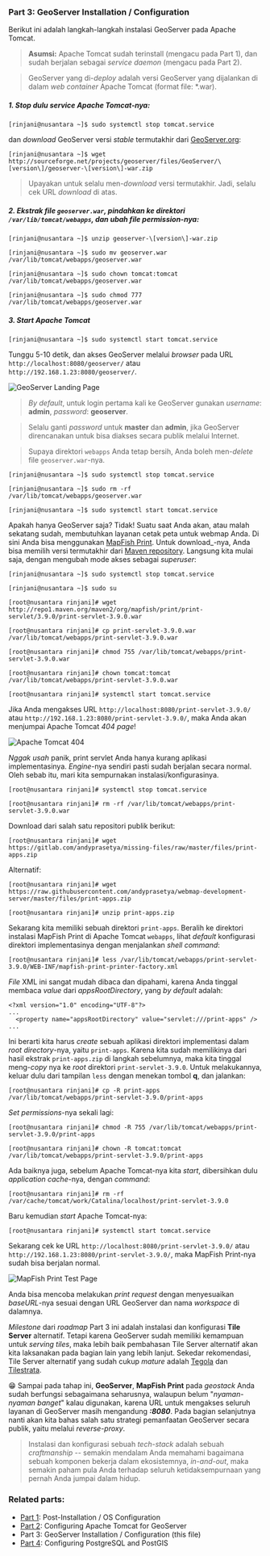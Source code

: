 ### Part 3: GeoServer Installation / Configuration

Berikut ini adalah langkah-langkah instalasi GeoServer pada Apache Tomcat.
> **Asumsi:** Apache Tomcat sudah terinstall (mengacu pada Part 1), dan sudah berjalan sebagai _service daemon_ (mengacu pada Part 2).

> GeoServer yang di-_deploy_ adalah versi GeoServer yang dijalankan di dalam _web container_ Apache Tomcat (format file: *.war).

##### 1. Stop dulu _service_ Apache Tomcat-nya:

  ```
  [rinjani@nusantara ~]$ sudo systemctl stop tomcat.service
  ```
  
  dan _download_ GeoServer versi _stable_ termutakhir dari [GeoServer.org](http://geoserver.org/release/stable/):
  
  ```
  [rinjani@nusantara ~]$ wget http://sourceforge.net/projects/geoserver/files/GeoServer/\[version\]/geoserver-\[version\]-war.zip
  ```
  
  > Upayakan untuk selalu men-_download_ versi termutakhir. Jadi, selalu cek URL _download_ di atas.
  
##### 2. Ekstrak file ```geoserver.war```, pindahkan ke direktori ```/var/lib/tomcat/webapps```, dan ubah _file permission_-nya:

  ```
  [rinjani@nusantara ~]$ unzip geoserver-\[version\]-war.zip
  
  [rinjani@nusantara ~]$ sudo mv geoserver.war /var/lib/tomcat/webapps/geoserver.war
  
  [rinjani@nusantara ~]$ sudo chown tomcat:tomcat /var/lib/tomcat/webapps/geoserver.war
  
  [rinjani@nusantara ~]$ sudo chmod 777 /var/lib/tomcat/webapps/geoserver.war
  ```

##### 3. _Start_ Apache Tomcat

  ```
  [rinjani@nusantara ~]$ sudo systemctl start tomcat.service
  ```
  
  Tunggu 5-10 detik, dan akses GeoServer melalui _browser_ pada URL ```http://localhost:8080/geoserver/``` atau ```http://192.168.1.23:8080/geoserver/```.
  
  ![GeoServer Landing Page](./img/geoserver-landing-page.jpg)
  
  > _By default_, untuk login pertama kali ke GeoServer gunakan _username_: **admin**, _password_: **geoserver**.
  
  > Selalu ganti _password_ untuk **master** dan **admin**, jika GeoServer direncanakan untuk bisa diakses secara publik melalui Internet.
  
  > Supaya direktori ```webapps``` Anda tetap bersih, Anda boleh men-_delete_ file ```geoserver.war```-nya.
  
  ```
  [rinjani@nusantara ~]$ sudo systemctl stop tomcat.service
  
  [rinjani@nusantara ~]$ sudo rm -rf /var/lib/tomcat/webapps/geoserver.war
  
  [rinjani@nusantara ~]$ sudo systemctl start tomcat.service
  ```
  
Apakah hanya GeoServer saja? Tidak! Suatu saat Anda akan, atau malah sekatang sudah, membutuhkan layanan cetak peta untuk webmap Anda. Di sini Anda bisa menggunakan [MapFish Print](https://mapfish.github.io/mapfish-print-doc/index.html). Untuk download_-nya, Anda bisa memilih versi termutakhir dari [Maven repository](http://repo1.maven.org/maven2/org/mapfish/print/print-servlet/). Langsung kita mulai saja, dengan mengubah mode akses sebagai _superuser_:

  ```
  [rinjani@nusantara ~]$ sudo systemctl stop tomcat.service
  
  [rinjani@nusantara ~]$ sudo su
  
  [root@nusantara rinjani]# wget http://repo1.maven.org/maven2/org/mapfish/print/print-servlet/3.9.0/print-servlet-3.9.0.war
  
  [root@nusantara rinjani]# cp print-servlet-3.9.0.war /var/lib/tomcat/webapps/print-servlet-3.9.0.war
  
  [root@nusantara rinjani]# chmod 755 /var/lib/tomcat/webapps/print-servlet-3.9.0.war
  
  [root@nusantara rinjani]# chown tomcat:tomcat /var/lib/tomcat/webapps/print-servlet-3.9.0.war
  
  [root@nusantara rinjani]# systemctl start tomcat.service
  ```
  
  Jika Anda mengakses URL ```http://localhost:8080/print-servlet-3.9.0/``` atau ```http://192.168.1.23:8080/print-servlet-3.9.0/```, maka Anda akan menjumpai Apache Tomcat _404 page_!
  
  ![Apache Tomcat 404](./img/print-servlet-404.jpg)
  
  _Nggak usah_ panik, print servlet Anda hanya kurang aplikasi implementasinya. _Engine_-nya sendiri pasti sudah berjalan secara normal. Oleh sebab itu, mari kita sempurnakan instalasi/konfigurasinya.
  
  ```
  [root@nusantara rinjani]# systemctl stop tomcat.service
  
  [root@nusantara rinjani]# rm -rf /var/lib/tomcat/webapps/print-servlet-3.9.0.war
  ```
  
  Download dari salah satu repositori publik berikut:
  
  ```
  [root@nusantara rinjani]# wget https://gitlab.com/andyprasetya/missing-files/raw/master/files/print-apps.zip
  ```
  
  Alternatif:
  ```
  [root@nusantara rinjani]# wget https://raw.githubusercontent.com/andyprasetya/webmap-development-server/master/files/print-apps.zip
  
  [root@nusantara rinjani]# unzip print-apps.zip
  ```
  
  Sekarang kita memiliki sebuah direktori ```print-apps```. Beralih ke direktori instalasi MapFish Print di Apache Tomcat ```webapps```, lihat _default_ konfigurasi direktori implementasinya dengan menjalankan _shell command_:
  
  ```
  [root@nusantara rinjani]# less /var/lib/tomcat/webapps/print-servlet-3.9.0/WEB-INF/mapfish-print-printer-factory.xml
  ```
  
  _File_ XML ini sangat mudah dibaca dan dipahami, karena Anda tinggal membaca _value_ dari _appsRootDirectory_, yang _by default_ adalah:
  
  ```
  <?xml version="1.0" encoding="UTF-8"?>
  ...
    <property name="appsRootDirectory" value="servlet:///print-apps" />
  ...
  ```
  
  Ini berarti kita harus _create_ sebuah aplikasi direktori implementasi dalam _root directory_-nya, yaitu ```print-apps```. Karena kita sudah memilikinya dari hasil ekstrak ```print-apps.zip``` di langkah sebelumnya, maka kita tinggal meng-_copy_ nya ke _root_ direktori ```print-servlet-3.9.0```. Untuk melakukannya, keluar dulu dari tampilan ```less``` dengan menekan tombol **q**, dan jalankan:

  ```
  [root@nusantara rinjani]# cp -R print-apps /var/lib/tomcat/webapps/print-servlet-3.9.0/print-apps
  ```
  
  _Set permissions_-nya sekali lagi:
  
  ```
  [root@nusantara rinjani]# chmod -R 755 /var/lib/tomcat/webapps/print-servlet-3.9.0/print-apps
  
  [root@nusantara rinjani]# chown -R tomcat:tomcat /var/lib/tomcat/webapps/print-servlet-3.9.0/print-apps
  ```
  
  Ada baiknya juga, sebelum Apache Tomcat-nya kita _start_, dibersihkan dulu _application cache_-nya, dengan _command_:
  
  ```
  [root@nusantara rinjani]# rm -rf /var/cache/tomcat/work/Catalina/localhost/print-servlet-3.9.0
  ```
  
  Baru kemudian _start_ Apache Tomcat-nya:
  
  ```
  [root@nusantara rinjani]# systemctl start tomcat.service
  ```
  
  Sekarang cek ke URL ```http://localhost:8080/print-servlet-3.9.0/``` atau ```http://192.168.1.23:8080/print-servlet-3.9.0/```, maka MapFish Print-nya sudah bisa berjalan normal.
  
  ![MapFish Print Test Page](./img/print-servlet-test-page.jpg)
  
  Anda bisa mencoba melakukan _print request_ dengan menyesuaikan _baseURL_-nya sesuai dengan URL GeoServer dan nama _workspace_ di dalamnya.
  
  _Milestone_ dari _roadmap_ Part 3 ini adalah instalasi dan konfigurasi **Tile Server** alternatif. Tetapi karena GeoServer sudah memiliki kemampuan untuk _serving tiles_, maka lebih baik pembahasan Tile Server alternatif akan kita laksanakan pada bagian lain yang lebih lanjut. Sekedar rekomendasi, Tile Server alternatif yang sudah cukup _mature_ adalah [Tegola](https://tegola.io/) dan [Tilestrata](https://github.com/naturalatlas/tilestrata).
  
:grin: Sampai pada tahap ini, **GeoServer**, **MapFish Print** pada _geostack_ Anda sudah berfungsi sebagaimana seharusnya, walaupun belum "_nyaman-nyaman banget_" kalau digunakan, karena URL untuk mengakses seluruh layanan di GeoServer masih mengandung **_:8080_**. Pada bagian selanjutnya nanti akan kita bahas salah satu strategi pemanfaatan GeoServer secara publik, yaitu melalui _reverse-proxy_.

> Instalasi dan konfigurasi sebuah _tech-stack_ adalah sebuah _craftmanship_ -- semakin mendalam Anda memahami bagaimana sebuah komponen bekerja dalam ekosistemnya, _in-and-out_, maka semakin paham pula Anda terhadap seluruh ketidaksempurnaan yang pernah Anda jumpai dalam hidup.

### Related parts:
  * [Part 1](./README.md): Post-Installation / OS Configuration
  * [Part 2](./fedora-geostack-part-2-apache-tomcat.md): Configuring Apache Tomcat for GeoServer
  * Part 3: GeoServer Installation / Configuration (this file)
  * [Part 4](./fedora-geostack-part-4-postgis.md): Configuring PostgreSQL and PostGIS
